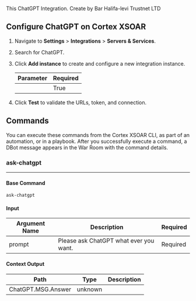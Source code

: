 This ChatGPT Integration.
Create by Bar Halifa-levi Trustnet LTD
## Configure ChatGPT on Cortex XSOAR

1. Navigate to **Settings** > **Integrations** > **Servers & Services**.
2. Search for ChatGPT.
3. Click **Add instance** to create and configure a new integration instance.

    | **Parameter** | **Required** |
    | --- | --- |
    |  | True |

4. Click **Test** to validate the URLs, token, and connection.
## Commands
You can execute these commands from the Cortex XSOAR CLI, as part of an automation, or in a playbook.
After you successfully execute a command, a DBot message appears in the War Room with the command details.
### ask-chatgpt
***
 


#### Base Command

`ask-chatgpt`
#### Input

| **Argument Name** | **Description** | **Required** |
| --- | --- | --- |
| prompt | Please ask ChatGPT what ever you want. | Required | 


#### Context Output

| **Path** | **Type** | **Description** |
| --- | --- | --- |
| ChatGPT.MSG.Answer | unknown |  | 
